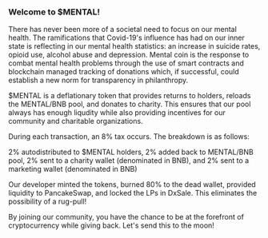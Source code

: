 ### Welcome to $MENTAL!

There has never been more of a societal need to focus on our mental health. The ramifications that Covid-19's influence has had on our inner state is reflecting in our mental health statistics: an increase in suicide rates, opioid use, alcohol abuse and depression. Mental coin is the response to combat mental health problems through the use of smart contracts and blockchain managed tracking of donations which, if successful, could establish a new norm for transparency in philanthropy.

$MENTAL is a deflationary token that provides returns to holders, reloads the MENTAL/BNB pool, and donates to charity. This ensures that our pool always has enough liqudity while also providing incentives for our community and charitable organizations. 

During each transaction, an 8% tax occurs. The breakdown is as follows:
  
2% autodistributed to $MENTAL holders, 2% added back to MENTAL/BNB pool, 2% sent to a charity wallet (denominated in BNB), and 2% sent to a marketing wallet        (denominated in BNB)

Our developer minted the tokens, burned 80% to the dead wallet, provided liquidity to PancakeSwap, and locked the LPs in DxSale. This eliminates the possibility of a rug-pull!

By joining our community, you have the chance to be at the forefront of cryptocurrency while giving back. Let's send this to the moon! 
